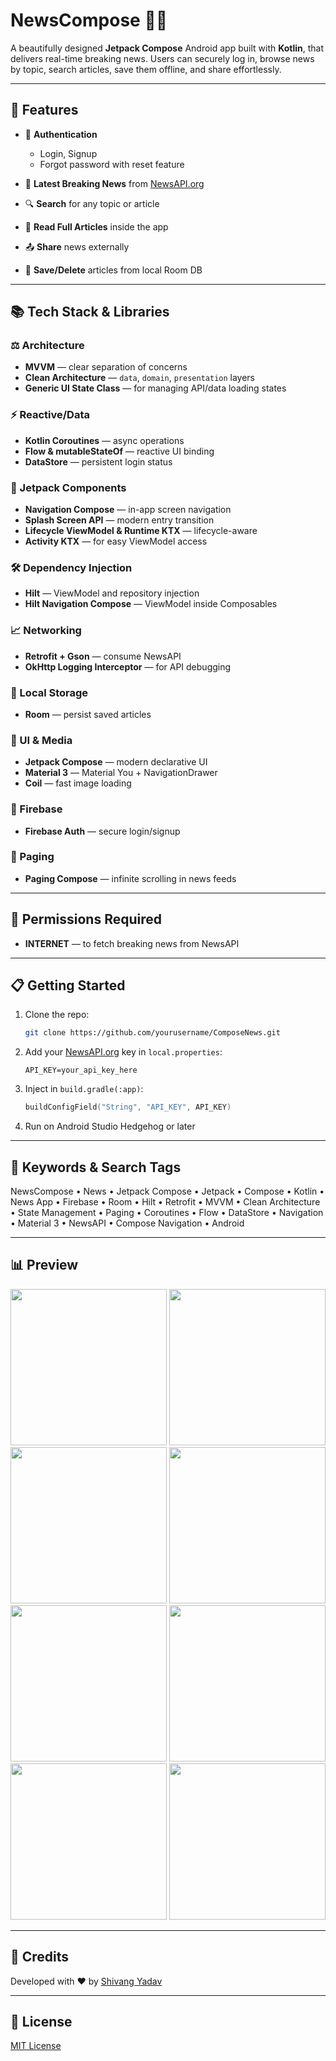 # NewsCompose 📰✨

A beautifully designed **Jetpack Compose** Android app built with **Kotlin**, that delivers real-time breaking news. Users can securely log in, browse news by topic, search articles, save them offline, and share effortlessly.

---

## 🚀 Features

* 🔐 **Authentication**

  * Login, Signup
  * Forgot password with reset feature
* 🔴 **Latest Breaking News** from [NewsAPI.org](https://newsapi.org)
* 🔍 **Search** for any topic or article
* 📄 **Read Full Articles** inside the app
* 📤 **Share** news externally
* 📁 **Save/Delete** articles from local Room DB

---

## 📚 Tech Stack & Libraries

### ⚖️ Architecture

* **MVVM** — clear separation of concerns
* **Clean Architecture** — `data`, `domain`, `presentation` layers
* **Generic UI State Class** — for managing API/data loading states

### ⚡ Reactive/Data

* **Kotlin Coroutines** — async operations
* **Flow & mutableStateOf** — reactive UI binding
* **DataStore** — persistent login status

### 🚚 Jetpack Components

* **Navigation Compose** — in-app screen navigation
* **Splash Screen API** — modern entry transition
* **Lifecycle ViewModel & Runtime KTX** — lifecycle-aware
* **Activity KTX** — for easy ViewModel access

### 🛠️ Dependency Injection

* **Hilt** — ViewModel and repository injection
* **Hilt Navigation Compose** — ViewModel inside Composables

### 📈 Networking

* **Retrofit + Gson** — consume NewsAPI
* **OkHttp Logging Interceptor** — for API debugging

### 📃 Local Storage

* **Room** — persist saved articles

### 📱 UI & Media

* **Jetpack Compose** — modern declarative UI
* **Material 3** — Material You + NavigationDrawer
* **Coil** — fast image loading

### 🚀 Firebase

* **Firebase Auth** — secure login/signup

### 👀 Paging

* **Paging Compose** — infinite scrolling in news feeds

---

## 🚧 Permissions Required

* **INTERNET** — to fetch breaking news from NewsAPI

---

## 📋 Getting Started

1. Clone the repo:

   ```bash
   git clone https://github.com/yourusername/ComposeNews.git
   ```
2. Add your [NewsAPI.org](https://newsapi.org) key in `local.properties`:

   ```properties
   API_KEY=your_api_key_here
   ```
3. Inject in `build.gradle(:app)`:

   ```kotlin
   buildConfigField("String", "API_KEY", API_KEY)
   ```
4. Run on Android Studio Hedgehog or later

---

## 📍 Keywords & Search Tags

NewsCompose • News • Jetpack Compose • Jetpack • Compose • Kotlin • News App • Firebase • Room • Hilt • Retrofit • MVVM • Clean Architecture • State Management • Paging • Coroutines • Flow • DataStore • Navigation • Material 3 • NewsAPI • Compose Navigation • Android

---

## 📊 Preview

<p align="center">
  <img src="https://github.com/Iamshivang/NewsCompose/blob/main/app/assets/newscompose1.png" width="250" />
<img src="https://github.com/Iamshivang/NewsCompose/blob/main/app/assets/newscompose2.png" width="250" />
<img src="https://github.com/Iamshivang/NewsCompose/blob/main/app/assets/newscompose3.png" width="250" />
<img src="https://github.com/Iamshivang/NewsCompose/blob/main/app/assets/newscompose4.png" width="250" />
<img src="https://github.com/Iamshivang/NewsCompose/blob/main/app/assets/newscompose5.png" width="250" />
<img src="https://github.com/Iamshivang/NewsCompose/blob/main/app/assets/newscompose6.png" width="250" />
<img src="https://github.com/Iamshivang/NewsCompose/blob/main/app/assets/newscompose7.png" width="250" />
<img src="https://github.com/Iamshivang/NewsCompose/blob/main/app/assets/newscompose8.png" width="250" />
</p>

---

## 🌟 Credits

Developed with ❤️ by [Shivang Yadav](https://github.com/Iamshivang)

---

## 📅 License

[MIT License](https://github.com/Iamshivang/NewsCompose/blob/main/LICENSE)
